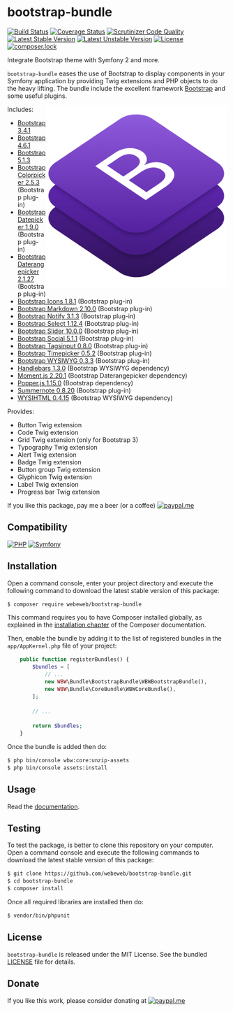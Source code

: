 bootstrap-bundle
================

[![Build Status](https://img.shields.io/github/workflow/status/webeweb/bootstrap-bundle/build?style=flat-square)](https://github.com/webeweb/bootstrap-bundle/actions)
[![Coverage Status](https://img.shields.io/coveralls/github/webeweb/bootstrap-bundle/master.svg?style=flat-square)](https://coveralls.io/github/webeweb/bootstrap-bundle?branch=master)
[![Scrutinizer Code Quality](https://img.shields.io/scrutinizer/quality/g/webeweb/bootstrap-bundle/master.svg?style=flat-square)](https://scrutinizer-ci.com/g/webeweb/bootstrap-bundle/?branch=master)
[![Latest Stable Version](https://img.shields.io/packagist/v/webeweb/bootstrap-bundle.svg?style=flat-square)](https://packagist.org/packages/webeweb/bootstrap-bundle)
[![Latest Unstable Version](https://img.shields.io/packagist/vpre/webeweb/bootstrap-bundle.svg?style=flat-square)](https://packagist.org/packages/webeweb/bootstrap-bundle)
[![License](https://img.shields.io/packagist/l/webeweb/bootstrap-bundle.svg?style=flat-square)](https://packagist.org/packages/webeweb/bootstrap-bundle)
[![composer.lock](https://img.shields.io/badge/.lock-uncommited-important.svg?style=flat-square)](https://packagist.org/packages/webeweb/bootstrap-bundle)

Integrate Bootstrap theme with Symfony 2 and more.

`bootstrap-bundle` eases the use of Bootstrap to display components in your
Symfony application by providing Twig extensions and PHP objects to do the heavy
lifting. The bundle include the excellent framework [Bootstrap](https://getbootstrap.com/)
and some useful plugins.

<img src="https://raw.githubusercontent.com/webeweb/bootstrap-bundle/master/Resources/doc/screenshot_readme.png" alt="Bootstrap bundle" align="right" width="416"/>

Includes:

- [Bootstrap 3.4.1](https://getbootstrap.com/docs/3.4)
- [Bootstrap 4.6.1](https://getbootstrap.com/docs/4.6)
- [Bootstrap 5.1.3](https://getbootstrap.com/docs/5.1)
- [Bootstrap Colorpicker 2.5.3](https://itsjavi.com/bootstrap-colorpicker) (Bootstrap plug-in)
- [Bootstrap Datepicker 1.9.0](https://uxsolutions.github.io/bootstrap-datepicker) (Bootstrap plug-in)
- [Bootstrap Daterangepicker 2.1.27](http://www.daterangepicker.com) (Bootstrap plug-in)
- [Bootstrap Icons 1.8.1](https://icons.getbootstrap.com) (Bootstrap plug-in)
- [Bootstrap Markdown 2.10.0](http://www.codingdrama.com/bootstrap-markdown) (Bootstrap plug-in)
- [Bootstrap Notify 3.1.3](http://bootstrap-notify.remabledesigns.com) (Bootstrap plug-in)
- [Bootstrap Select 1.12.4](https://silviomoreto.github.io/bootstrap-select) (Bootstrap plug-in)
- [Bootstrap Slider 10.0.0](http://seiyria.com/bootstrap-slider) (Bootstrap plug-in)
- [Bootstrap Social 5.1.1](https://lipis.github.io/bootstrap-social) (Bootstrap plug-in)
- [Bootstrap Tagsinput 0.8.0](http://bootstrap-tagsinput.github.io/bootstrap-tagsinput/examples) (Bootstrap plug-in)
- [Bootstrap Timepicker 0.5.2](http://jdewit.github.io/bootstrap-timepicker) (Bootstrap plug-in)
- [Bootstrap WYSIWYG 0.3.3](http://bootstrap-wysiwyg.github.io/bootstrap3-wysiwyg) (Bootstrap plug-in)
- [Handlebars 1.3.0](http://handlebarsjs.com) (Bootstrap WYSIWYG dependency)
- [Moment.js 2.20.1](http://momentjs.com) (Bootstrap Daterangepicker dependency)
- [Popper.js 1.15.0](https://popper.js.org) (Bootstrap dependency)
- [Summernote 0.8.20](https://summernote.org) (Bootstrap plug-in)
- [WYSIHTML 0.4.15](http://wysihtml.com) (Bootstrap WYSIWYG dependency)

Provides:

- Button Twig extension
- Code Twig extension
- Grid Twig extension (only for Bootstrap 3)
- Typography Twig extension
- Alert Twig extension
- Badge Twig extension
- Button group Twig extension
- Glyphicon Twig extension
- Label Twig extension
- Progress bar Twig extension

If you like this package, pay me a beer (or a coffee)
[![paypal.me](https://img.shields.io/badge/paypal.me-webeweb-0070ba.svg?style=flat-square&logo=paypal)](https://www.paypal.me/webeweb)

## Compatibility

[![PHP](https://img.shields.io/packagist/php-v/webeweb/bootstrap-bundle.svg?style=flat-square)](http://php.net)
[![Symfony](https://img.shields.io/badge/symfony-%5E4.4%7C%5E5.0-brightness.svg?style=flat-square)](https://symfony.com)

## Installation

Open a command console, enter your project directory and execute the following
command to download the latest stable version of this package:

```bash
$ composer require webeweb/bootstrap-bundle
```

This command requires you to have Composer installed globally, as explained in
the [installation chapter](https://getcomposer.org/doc/00-intro.md) of the
Composer documentation.

Then, enable the bundle by adding it to the list of registered bundles
in the `app/AppKernel.php` file of your project:

```php
    public function registerBundles() {
        $bundles = [
            // ...
            new WBW\Bundle\BootstrapBundle\WBWBootstrapBundle(),
            new WBW\Bundle\CoreBundle\WBWCoreBundle(),
        ];

        // ...

        return $bundles;
    }
```

Once the bundle is added then do:

```bash
$ php bin/console wbw:core:unzip-assets
$ php bin/console assets:install
```

## Usage

Read the [documentation](Resources/doc/index.md).

## Testing

To test the package, is better to clone this repository on your computer.
Open a command console and execute the following commands to download the latest
stable version of this package:

```bash
$ git clone https://github.com/webeweb/bootstrap-bundle.git
$ cd bootstrap-bundle
$ composer install
```

Once all required libraries are installed then do:

```bash
$ vendor/bin/phpunit
```

## License

`bootstrap-bundle` is released under the MIT License. See the bundled [LICENSE](LICENSE)
file for details.

## Donate

If you like this work, please consider donating at
[![paypal.me](https://img.shields.io/badge/paypal.me-webeweb-0070ba.svg?style=flat-square&logo=paypal)](https://www.paypal.me/webeweb)
